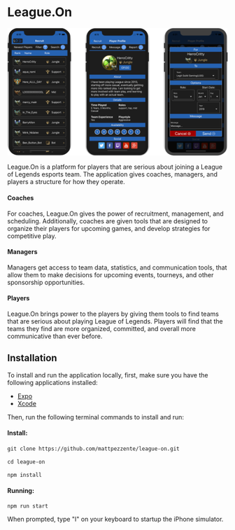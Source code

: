 # League.On

<img src="./git-readme-img.png">

League.On is a platform for players that are serious about joining a League of Legends esports team. The application gives coaches, managers, and players a structure for how they operate.

#### Coaches

For coaches, League.On gives the power of recruitment, management, and scheduling. Additionally, coaches are given tools that are designed to organize their players for upcoming games, and develop strategies for competitive play.

#### Managers

Managers get access to team data, statistics, and communication tools, that allow them to make decisions for upcoming events, tourneys, and other sponsorship opportunities.

#### Players

League.On brings power to the players by giving them tools to find teams that are serious about playing League of Legends. Players will find that the teams they find are more organized, committed, and overall more communicative than ever before. 

## Installation

To install and run the application locally, first, make sure you have the following applications installed:

* [Expo](https://expo.io/)
* [Xcode](https://developer.apple.com/xcode/)

Then, run the following terminal commands to install and run:

#### Install:
```
git clone https://github.com/mattpezzente/league-on.git
```
```
cd league-on
```
```
npm install
```

#### Running:
```
npm run start
```
When prompted, type "I" on your keyboard to startup the iPhone simulator. 



